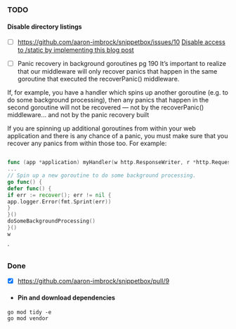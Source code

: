 ### TODO

#### Disable directory listings

- [ ] https://github.com/aaron-imbrock/snippetbox/issues/10
[Disable access to /static by implementing this blog post](https://www.alexedwards.net/blog/disable-http-fileserver-directory-listings)

- [ ] Panic recovery in background goroutines
pg 190
It’s important to realize that our middleware will only recover panics that happen in the
same goroutine that executed the recoverPanic() middleware.

If, for example, you have a handler which spins up another goroutine (e.g. to do some
background processing), then any panics that happen in the second goroutine will not be
recovered — not by the recoverPanic() middleware... and not by the panic recovery built

If you are spinning up additional goroutines from within your web application and there
is any chance of a panic, you must make sure that you recover any panics from within those
too. For example:

```go

func (app *application) myHandler(w http.ResponseWriter, r *http.Request) {
...
// Spin up a new goroutine to do some background processing.
go func() {
defer func() {
if err := recover(); err != nil {
app.logger.Error(fmt.Sprint(err))
}
}()
doSomeBackgroundProcessing()
}()
w
```
`
### Done

- [x] https://github.com/aaron-imbrock/snippetbox/pull/9
- #### Pin and download dependencies
```
go mod tidy -e
go mod vendor
```
